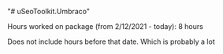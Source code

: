 "# uSeoToolkit.Umbraco" 

Hours worked on package (from 2/12/2021 - today):
8 hours

Does not include hours before that date. Which is probably a lot